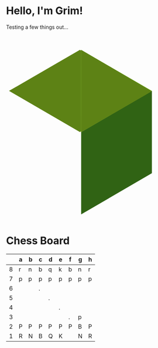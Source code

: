 # Hello, I'm Grim!

Testing a few things out... 

<svg viewBox="0 0 128 128">
<path fill="#5D8215" d="M2 38.5l49.2-28.4 49.1 28.4-49.1 28.5z"></path>
<path fill="#306314" d="M101.2 38.5v57l-49.1 28.5v-57z"></path>
<path fill="#8CC63E" d="M101.2 38.5l-49.2-28.4v57z"></path>
<path fill="#5D8215" d="M52.1 10.1v57l49.1-28.4z"></path>
</svg>

# Chess Board

|   | a | b | c | d | e | f | g | h |
|---|---|---|---|---|---|---|---|---|
| 8 | r | n | b | q | k | b | n | r |
| 7 | p | p | p | p | p | p | p | p |
| 6 |   |   |.|   |   |   |   |   |
| 5 |   |   |   |.|   |   |   |   |
| 4 |   |   |   |   |.|   |   |   |
| 3 |   |   |   |   |   |.| p |   |
| 2 | P | P | P | P | P | P | B | P |
| 1 | R | N | B | Q | K |   | N | R |
